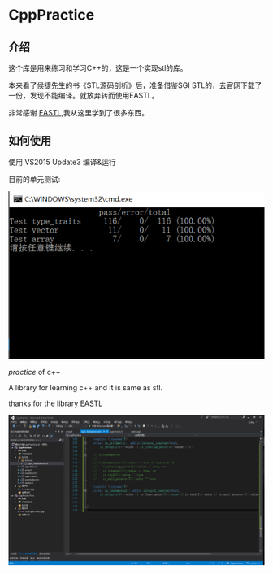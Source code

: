 # CppPractice

## 介绍
这个库是用来练习和学习C++的，这是一个实现stl的库。

本来看了侯捷先生的书《STL源码剖析》后，准备借鉴SGI STL的，去官网下载了一份，发现不能编译。就放弃转而使用EASTL。

非常感谢 [EASTL](https://github.com/electronicarts/EASTL),我从这里学到了很多东西。

## 如何使用
使用 VS2015 Update3 编译&运行

目前的单元测试:

![](pic2.png)


*practice* of c++

A library for learning c++ and it is same as stl.

thanks for the library [EASTL](https://github.com/electronicarts/EASTL)



![](pic1.png)
